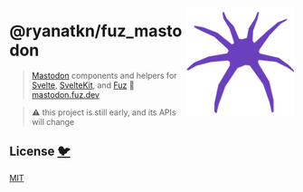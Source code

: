 [<img src="/static/logo.svg" alt="a friendly purple spider facing you" align="right" width="192" height="192">](https://mastodon.fuz.dev/)

# @ryanatkn/fuz_mastodon

> [Mastodon](https://github.com/mastodon/mastodon) components and helpers for
> [Svelte](https://github.com/sveltejs/svelte), [SvelteKit](https://github.com/sveltejs/kit),
> and [Fuz](https://github.com/ryanatkn/fuz)
> 🦣 [mastodon.fuz.dev](https://mastodon.fuz.dev/)

> ⚠️ this project is still early, and its APIs will change

## License [🐦](https://wikipedia.org/wiki/Free_and_open-source_software)

[MIT](LICENSE)
